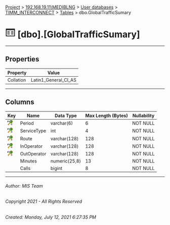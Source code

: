 #### 

[Project](../../../../index.md) > [192.168.19.11\\MEDIBLNG](../../../index.md) > [User databases](../../index.md) > [TIMM_INTERCONNECT](../index.md) > [Tables](Tables.md) > dbo.GlobalTrafficSumary

# ![Tables](../../../../Images/Table32.png) [dbo].[GlobalTrafficSumary]

---

## <a name="#properties"></a>Properties

| Property | Value |
|---|---|
| Collation | Latin1_General_CI_AS |


---

## <a name="#columns"></a>Columns

| Key | Name | Data Type | Max Length (Bytes) | Nullability |
|---|---|---|---|---|
| [![Cluster Primary Key PK_GlobalTrafficSumary: Period\ServiceType\Route\InOperator\OutOperator](../../../../Images/pkcluster.png)](#indexes) | Period | varchar(6) | 6 | NOT NULL |
| [![Cluster Primary Key PK_GlobalTrafficSumary: Period\ServiceType\Route\InOperator\OutOperator](../../../../Images/pkcluster.png)](#indexes) | ServiceType | int | 4 | NOT NULL |
| [![Cluster Primary Key PK_GlobalTrafficSumary: Period\ServiceType\Route\InOperator\OutOperator](../../../../Images/pkcluster.png)](#indexes) | Route | varchar(128) | 128 | NOT NULL |
| [![Cluster Primary Key PK_GlobalTrafficSumary: Period\ServiceType\Route\InOperator\OutOperator](../../../../Images/pkcluster.png)](#indexes) | InOperator | varchar(128) | 128 | NOT NULL |
| [![Cluster Primary Key PK_GlobalTrafficSumary: Period\ServiceType\Route\InOperator\OutOperator](../../../../Images/pkcluster.png)](#indexes) | OutOperator | varchar(128) | 128 | NOT NULL |
|  | Minutes | numeric(25,8) | 13 | NOT NULL |
|  | Calls | bigint | 8 | NOT NULL |


---

###### Author:  MIS Team

###### Copyright 2021 - All Rights Reserved

###### Created: Monday, July 12, 2021 6:27:35 PM

